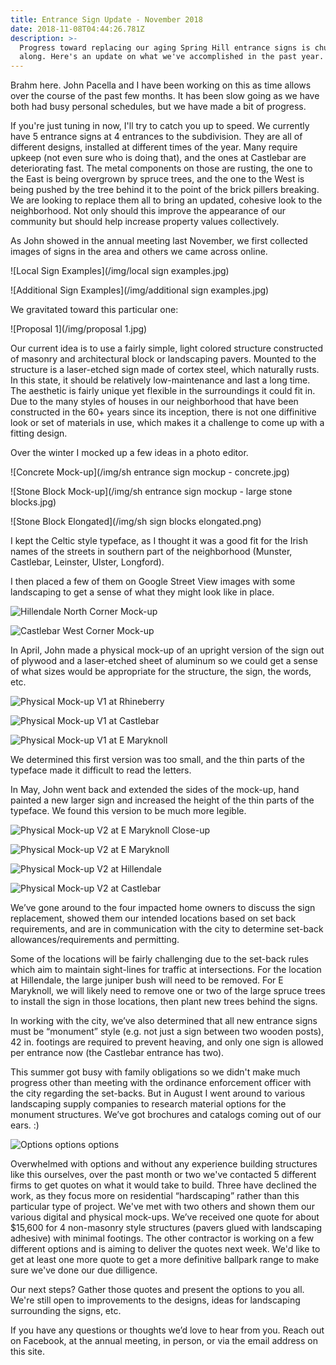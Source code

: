 ```yaml
---
title: Entrance Sign Update - November 2018
date: 2018-11-08T04:44:26.781Z
description: >-
  Progress toward replacing our aging Spring Hill entrance signs is chugging
  along. Here's an update on what we've accomplished in the past year.
---
```

Brahm here. John Pacella and I have been working on this as time allows over the course of the past few months. It has been slow going as we have both had busy personal schedules, but we have made a bit of progress.

If you're just tuning in now, I'll try to catch you up to speed. We currently have 5 entrance signs at 4 entrances to the subdivision. They are all of different designs, installed at different times of the year. Many require upkeep (not even sure who is doing that), and the ones at Castlebar are deteriorating fast. The metal components on those are rusting, the one to the East is being overgrown by spruce trees, and the one to the West is being pushed by the tree behind it to the point of the brick pillers breaking. We are looking to replace them all to bring an updated, cohesive look to the neighborhood. Not only should this improve the appearance of our community but should help increase property values collectively.

As John showed in the annual meeting last November, we first collected images of signs in the area and others we came across online.

![Local Sign Examples](/img/local sign examples.jpg)

![Additional Sign Examples](/img/additional sign examples.jpg)

We gravitated toward this particular one:

![Proposal 1](/img/proposal 1.jpg)

Our current idea is to use a fairly simple, light colored structure constructed of masonry and architectural block or landscaping pavers. Mounted to the structure is a laser-etched sign made of cortex steel, which naturally rusts. In this state, it should be relatively low-maintenance and last a long time. The aesthetic is fairly unique yet flexible in the surroundings it could fit in. Due to the many styles of houses in our neighborhood that have been constructed in the 60+ years since its inception, there is not one diffinitive look or set of materials in use, which makes it a challenge to come up with a fitting design.

Over the winter I mocked up a few ideas in a photo editor.

![Concrete Mock-up](/img/sh entrance sign mockup - concrete.jpg)

![Stone Block Mock-up](/img/sh entrance sign mockup - large stone blocks.jpg)

![Stone Block Elongated](/img/sh sign blocks elongated.png)

I kept the Celtic style typeface, as I thought it was a good fit for the Irish names of the streets in southern part of the neighborhood (Munster, Castlebar, Leinster, Ulster, Longford).

I then placed a few of them on Google Street View images with some landscaping to get a sense of what they might look like in place.

![Hillendale North Corner Mock-up](/img/hillendale-northcorner-mockup.jpg)

![Castlebar West Corner Mock-up](/img/castlebar-westcorner-mockup.jpg)

In April, John made a physical mock-up of an upright version of the sign out of plywood and a laser-etched sheet of aluminum so we could get a sense of what sizes would be appropriate for the structure, the sign, the words, etc.

![Physical Mock-up V1 at Rhineberry](/img/mockup1_rhineberry_sm.jpg)

![Physical Mock-up V1 at Castlebar](/img/mockup1_castlebar_sm.jpg)

![Physical Mock-up V1 at E Maryknoll](/img/mockup1_emaryknoll_sm.jpg)

We determined this first version was too small, and the thin parts of the typeface made it difficult to read the letters.

In May, John went back and extended the sides of the mock-up, hand painted a new larger sign and increased the height of the thin parts of the typeface. We found this version to be much more legible.

![Physical Mock-up V2 at E Maryknoll Close-up](/img/mockup2_emaryknollclose.jpg)

![Physical Mock-up V2 at E Maryknoll](/img/mockup2_emaryknoll.jpg)

![Physical Mock-up V2 at Hillendale](/img/mockup2_hillendale.jpg)

![Physical Mock-up V2 at Castlebar](/img/mockup2_castlebar.jpg)

We’ve gone around to the four impacted home owners to discuss the sign replacement, showed them our intended locations based on set back requirements, and are in communication with the city to determine set-back allowances/requirements and permitting.

Some of the locations will be fairly challenging due to the set-back rules which aim to maintain sight-lines for traffic at intersections. For the location at Hillendale, the large juniper bush will need to be removed. For E Maryknoll, we will likely need to remove one or two of the large spruce trees to install the sign in those locations, then plant new trees behind the signs.

In working with the city, we’ve also determined that all new entrance signs must be “monument” style (e.g. not just a sign between two wooden posts), 42 in. footings are required to prevent heaving, and only one sign is allowed per entrance now (the Castlebar entrance has two).

This summer got busy with family obligations so we didn't make much progress other than meeting with the ordinance enforcement officer with the city regarding the set-backs. But in August I went around to various landscaping supply companies to research material options for the monument structures. We’ve got brochures and catalogs coming out of our ears. :)

![Options options options](/img/hardscapebrochures.jpg)

Overwhelmed with options and without any experience building structures like this ourselves, over the past month or two we've contacted 5 different firms to get quotes on what it would take to build. Three have declined the work, as they focus more on residential “hardscaping” rather than this particular type of project. We've met with two others and shown them our various digital and physical mock-ups. We’ve received one quote for about $15,600 for 4 non-masonry style structures (pavers glued with landscaping adhesive) with minimal footings. The other contractor is working on a few different options and is aiming to deliver the quotes next week. We'd like to get at least one more quote to get a more definitive ballpark range to make sure we've done our due dilligence.

Our next steps? Gather those quotes and present the options to you all. We're still open to improvements to the designs, ideas for landscaping surrounding the signs, etc.

If you have any questions or thoughts we’d love to hear from you. Reach out on Facebook, at the annual meeting, in person, or via the email address on this site.
